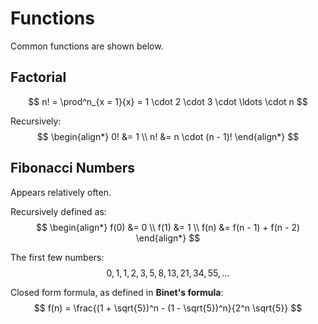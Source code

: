 # Functions
Common functions are shown below.

## Factorial
$$
n! = \prod^n_{x = 1}{x} = 1 \cdot 2 \cdot 3 \cdot \ldots \cdot n
$$

Recursively:
$$
\begin{align*}
0! &= 1 \\
n! &= n \cdot (n - 1)!
\end{align*}
$$

## Fibonacci Numbers
Appears relatively often.

Recursively defined as:
$$
\begin{align*}
f(0) &= 0 \\
f(1) &= 1 \\
f(n) &= f(n - 1) + f(n - 2)
\end{align*}
$$

The first few numbers:
$$
0, 1, 1, 2, 3, 5, 8, 13, 21, 34, 55, \ldots
$$

Closed form formula, as defined in **Binet's formula**:
$$
f(n) = \frac{(1 + \sqrt{5})^n - (1 - \sqrt{5})^n}{2^n \sqrt{5}}
$$